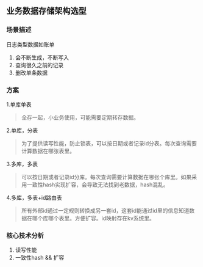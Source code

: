 ## 业务数据存储架构选型

### 场景描述
日志类型数据如账单
1. 会不断生成，不断写入
2. 查询很久之前的记录
3. 删改单条数据

### 方案
1.单库单表
>全存一起，小业务使用，可能需要定期转存数据。

2.单库，分表
>为了提供读写性能，防止锁表，可以按日期或者记录id分表。每次查询需要计算数据在哪张表里。

3.多库，多表
>可以按日期或者记录id分库。每次查询需要计算数据在哪张个库里。如果采用一致性hash实现扩容，会导致无法找到老数据，hash混乱。


4.多库，多表+id路由表
>所有外部id通过一定规则转换成另一套id，这套id能通过id里的信息知道数据在哪个库哪个表里。方便扩容。id映射存在kv系统里。


### 核心技术分析
1. 读写性能
2. 一致性hash && 扩容
